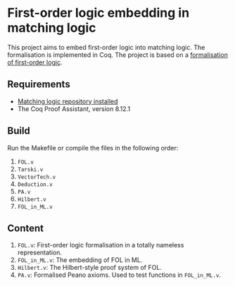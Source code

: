 # First-order logic embedding in matching logic

This project aims to embed first-order logic into matching logic. The formalisation is implemented in Coq. The project is based on a [formalisation of first-order logic](https://github.com/mark-koch/firstorder-proof-mode).

## Requirements
* [Matching logic repository installed](https://github.com/harp-project/AML-Formalization/blob/master/README.md#aml-formalization)
* The Coq Proof Assistant, version 8.12.1

## Build

Run the Makefile or compile the files in the following order:
1. `FOL.v`
2. `Tarski.v`
3. `VectorTech.v`
4. `Deduction.v`
5. `PA.v`
6. `Hilbert.v`
7. `FOL_in_ML.v`

## Content

1. `FOL.v`: First-order logic formalisation in a totally nameless representation.
2. `FOL_in_ML.v`: The embedding of FOL in ML.
3. `Hilbert.v`: The Hilbert-style proof system of FOL.
4. `PA.v`: Formalised Peano axioms. Used to test functions in `FOL_in_ML.v`.
